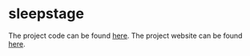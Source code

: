 # sleepstage

The project code can be found [here](https://github.com/chinkevin/DSC180_sleep_apnea).
The project website can be found [here](https://yilang08.github.io/sleepstage/).
